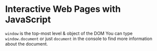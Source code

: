 # Interactive Web Pages with JavaScript

`window` is the top-most level & object of the DOM
You can type `window.document` or just `document` in the console to find more information about the document.
